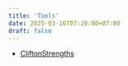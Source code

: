 ```yaml
---
title: 'Tools'
date: 2025-03-16T07:20:00+07:00
draft: false
---
```


- [CliftonStrengths](./cliftonstrengths/)
